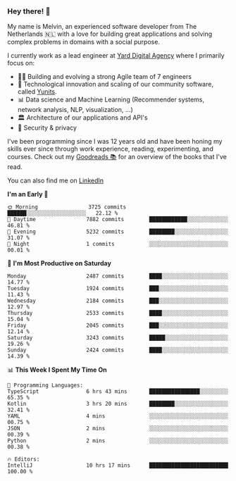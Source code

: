 ### Hey there! 👋

My name is Melvin, an experienced software developer from The Netherlands 🇳🇱 with a love for building great applications and solving complex problems in domains with a social purpose. 

I currently work as a lead engineer at [Yard Digital Agency](https://github.com/yardinternet) where I primarily focus on:

* 👏🏼 Building and evolving a strong Agile team of 7 engineers
* 🚀 Technological innovation and scaling of our community software, called [Yunits](https://www.yunits.com/).
* 📊 Data science and Machine Learning (Recommender systems, network analysis, NLP, visualization, ...)
* 🏛 Architecture of our applications and API's
* 🔐 Security & privacy

I've been programming since I was 12 years old and have been honing my skills ever since through work experience, reading, experimenting, and courses.
Check out my [Goodreads 📚](https://goodreads.com/melvinkoopmans) for an overview of the books that I've read. 

You can also find me on [LinkedIn](https://www.linkedin.com/in/melvinkoopmans)

<!--START_SECTION:waka-->
**I'm an Early 🐤** 

```text
🌞 Morning                3725 commits        ██████░░░░░░░░░░░░░░░░░░░   22.12 % 
🌆 Daytime                7882 commits        ████████████░░░░░░░░░░░░░   46.81 % 
🌃 Evening                5232 commits        ████████░░░░░░░░░░░░░░░░░   31.07 % 
🌙 Night                  1 commits           ░░░░░░░░░░░░░░░░░░░░░░░░░   00.01 % 
```
📅 **I'm Most Productive on Saturday** 

```text
Monday                   2487 commits        ████░░░░░░░░░░░░░░░░░░░░░   14.77 % 
Tuesday                  1924 commits        ███░░░░░░░░░░░░░░░░░░░░░░   11.43 % 
Wednesday                2184 commits        ███░░░░░░░░░░░░░░░░░░░░░░   12.97 % 
Thursday                 2533 commits        ████░░░░░░░░░░░░░░░░░░░░░   15.04 % 
Friday                   2045 commits        ███░░░░░░░░░░░░░░░░░░░░░░   12.14 % 
Saturday                 3243 commits        █████░░░░░░░░░░░░░░░░░░░░   19.26 % 
Sunday                   2424 commits        ████░░░░░░░░░░░░░░░░░░░░░   14.39 % 
```


📊 **This Week I Spent My Time On** 

```text
💬 Programming Languages: 
TypeScript               6 hrs 43 mins       ████████████████░░░░░░░░░   65.35 % 
Kotlin                   3 hrs 20 mins       ████████░░░░░░░░░░░░░░░░░   32.41 % 
YAML                     4 mins              ░░░░░░░░░░░░░░░░░░░░░░░░░   00.75 % 
JSON                     2 mins              ░░░░░░░░░░░░░░░░░░░░░░░░░   00.39 % 
Python                   2 mins              ░░░░░░░░░░░░░░░░░░░░░░░░░   00.38 % 

🔥 Editors: 
IntelliJ                 10 hrs 17 mins      █████████████████████████   100.00 % 
```


<!--END_SECTION:waka-->
